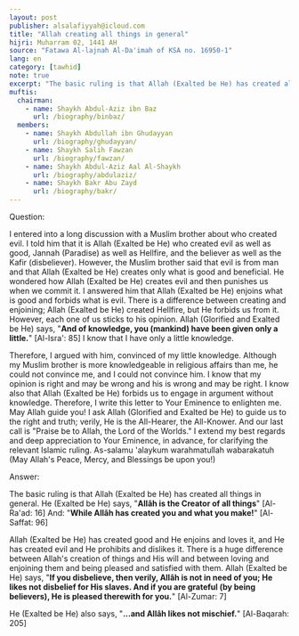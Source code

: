 ```yaml
---
layout: post
publisher: alsalafiyyah@icloud.com
title: "Allah creating all things in general"
hijri: Muharram 02, 1441 AH
source: "Fatawa Al-lajnah Al-Da'imah of KSA no. 16950-1"
lang: en
category: [tawhid]
note: true
excerpt: "The basic ruling is that Allah (Exalted be He) has created all things in general. He (Exalted be He) says, Allâh is the Creator of all things"
muftis:
  chairman: 
    - name: Shaykh Abdul-Aziz ibn Baz
      url: /biography/binbaz/
  members: 
    - name: Shaykh Abdullah ibn Ghudayyan
      url: /biography/ghudayyan/
    - name: Shaykh Salih Fawzan
      url: /biography/fawzan/
    - name: Shaykh Abdul-Aziz Aal Al-Shaykh
      url: /biography/abdulaziz/
    - name: Shaykh Bakr Abu Zayd
      url: /biography/bakr/
---
```


Question: 

I entered into a long discussion with a Muslim brother about who created evil. I told him that it is Allah (Exalted be He) who created evil as well as good, Jannah (Paradise) as well as Hellfire, and the believer as well as the Kafir (disbeliever). However, the Muslim brother said that evil is from man and that Allah (Exalted be He) creates only what is good and beneficial. He wondered how Allah (Exalted be He) creates evil and then punishes us when we commit it. I answered him that Allah (Exalted be He) enjoins what is good and forbids what is evil. There is a difference between creating and enjoining; Allah (Exalted be He) created Hellfire, but He forbids us from it. However, each one of us sticks to his opinion. Allah (Glorified and Exalted be He) says, "**And of knowledge, you (mankind) have been given only a little.**" [Al-Isra': 85] I know that I have only a little knowledge. 

Therefore, I argued with him, convinced of my little knowledge. Although my Muslim brother is more knowledgeable in religious affairs than me, he could not convince me, and I could not convince him. I know that my opinion is right and may be wrong and his is wrong and may be right. I know also that Allah (Exalted be He) forbids us to engage in argument without knowledge. Therefore, I write this letter to Your Eminence to enlighten me. May Allah guide you! I ask Allah (Glorified and Exalted be He) to guide us to the right and truth; verily, He is the All-Hearer, the All-Knower. And our last call is "Praise be to Allah, the Lord of the Worlds." I extend my best regards and deep appreciation to Your Eminence, in advance, for clarifying the relevant Islamic ruling. As-salamu 'alaykum warahmatullah wabarakatuh (May Allah's Peace, Mercy, and Blessings be upon you!) 

Answer: 

The basic ruling is that Allah (Exalted be He) has created all things in general. He (Exalted be He) says, "**Allâh is the Creator of all things**" [Al-Ra'ad: 16] And: "**While Allâh has created you and what you make!**" [Al-Saffat: 96]

Allah (Exalted be He) has created good and He enjoins and loves it, and He has created evil and He prohibits and dislikes it. There is a huge difference between Allah's creation of things and His will and between loving and enjoining them and being pleased and satisfied with them. Allah (Exalted be He) says, "**If you disbelieve, then verily, Allâh is not in need of you; He likes not disbelief for His slaves. And if you are grateful (by being believers), He is pleased therewith for you.**" [Al-Zumar: 7]

He (Exalted be He) also says, "**...and Allâh likes not mischief.**" [Al-Baqarah: 205]
